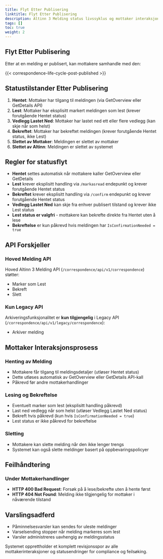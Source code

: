 ```yaml
---
title: Flyt Etter Publisering
linktitle: Flyt Etter Publisering
description: Altinn 3 Melding status livssyklus og mottaker interaksjoner etter publisering.
tags: []
toc: true
weight: 2
---
```


## Flyt Etter Publisering

Etter at en melding er publisert, kan mottakere samhandle med den:

{{< correspondence-life-cycle-post-published >}}

## Statustilstander Etter Publisering

1. **Hentet**: Mottaker har tilgang til meldingen (via GetOverview eller GetDetails API)
2. **Lest**: Mottaker har eksplisitt markert meldingen som lest (krever forutgående Hentet status)
3. **Vedlegg Lastet Ned**: Mottaker har lastet ned ett eller flere vedlegg (kan skje når som helst)
4. **Bekreftet**: Mottaker har bekreftet meldingen (krever forutgående Hentet status, ikke Lest)
5. **Slettet av Mottaker**: Meldingen er slettet av mottaker
6. **Slettet av Altinn**: Meldingen er slettet av systemet

## Regler for statusflyt

- **Hentet** settes automatisk når mottakere kaller GetOverview eller GetDetails
- **Lest** krever eksplisitt handling via `/markasread` endepunkt og krever forutgående Hentet status
- **Bekreftet** krever eksplisitt handling via `/confirm` endepunkt og krever forutgående Hentet status
- **Vedlegg Lastet Ned** kan skje fra enhver publisert tilstand og krever ikke Lest status
- **Lest status er valgfri** - mottakere kan bekrefte direkte fra Hentet uten å lese
- **Bekreftelse** er kun påkrevd hvis meldingen har `IsConfirmationNeeded = true`

## API Forskjeller

### Hoved Melding API
Hoved Altinn 3 Melding API (`/correspondence/api/v1/correspondence`) støtter:
- Marker som Lest
- Bekreft
- Slett

### Kun Legacy API
Arkiveringsfunksjonalitet er **kun tilgjengelig** i Legacy API (`/correspondence/api/v1/legacy/correspondence`):
- Arkiver melding

## Mottaker Interaksjonsprosess

### Henting av Melding
- Mottakere får tilgang til meldingsdetaljer (utløser Hentet status)
- Dette utløses automatisk av GetOverview eller GetDetails API-kall
- Påkrevd før andre mottakerhandlinger

### Lesing og Bekreftelse
- Eventuelt marker som lest (eksplisitt handling påkrevd)
- Last ned vedlegg når som helst (utløser Vedlegg Lastet Ned status)
- Bekreft hvis påkrevd (kun hvis `IsConfirmationNeeded = true`)
- Lest status er ikke påkrevd for bekreftelse

### Sletting
- Mottakere kan slette melding når den ikke lenger trengs
- Systemet kan også slette meldinger basert på oppbevaringspolicyer

## Feilhåndtering

### Under Mottakerhandlinger
- **HTTP 400 Bad Request**: Forsøk på å lese/bekrefte uten å hente først
- **HTTP 404 Not Found**: Melding ikke tilgjengelig for mottaker i nåværende tilstand

## Varslingsadferd

- Påminnelsesvarsler kan sendes for uleste meldinger
- Varselsending stopper når melding markeres som lest
- Varsler administreres uavhengig av meldingsstatus

Systemet opprettholder et komplett revisjonsspor av alle mottakerinteraksjoner og statusendringer for compliance og feilsøking. 
